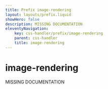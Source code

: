 ```yaml
---
title: Prefix image-rendering
layout: layouts/prefix.liquid
showHero: false
description: MISSING DOCUMENTATION
eleventyNavigation:
	key: css-handler/prefix/image-rendering
	parent: css-handler
	title: image-rendering
---
```


# image-rendering

MISSING DOCUMENTATION